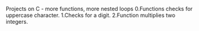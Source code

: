 Projects on C - more functions, more nested loops
0.Functions checks for uppercase character.
1.Checks for a digit.
2.Function multiplies two integers.
